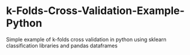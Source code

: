 # k-Folds-Cross-Validation-Example-Python
Simple example of k-folds cross validation in python using sklearn classification libraries and pandas dataframes
